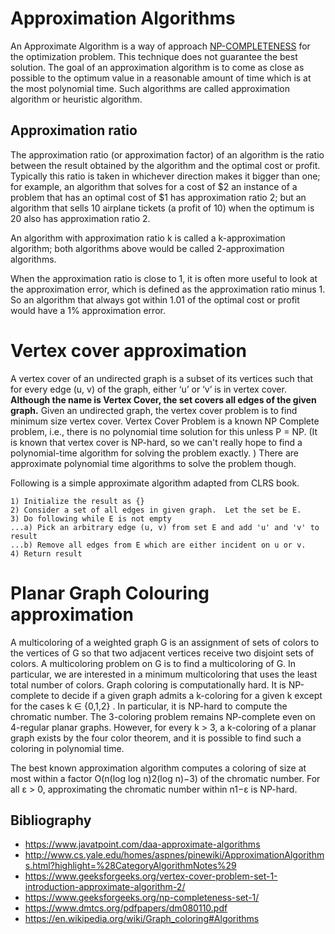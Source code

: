 <h1>Approximation Algorithms </h1>

An Approximate Algorithm is a way of approach [NP-COMPLETENESS](https://www.geeksforgeeks.org/np-completeness-set-1/) for the optimization problem. 
This technique does not guarantee the best solution. 
The goal of an approximation algorithm is to come as close as possible to the optimum value in a reasonable amount of time 
which is at the most polynomial time. Such algorithms are called approximation algorithm or heuristic algorithm.

<h2>Approximation ratio</h2>

The approximation ratio (or approximation factor) of an algorithm is the ratio between the result obtained by the algorithm 
and the optimal cost or profit. Typically this ratio is taken in whichever direction makes it bigger than one; 
for example, an algorithm that solves for a cost of $2 an instance of a problem that has an optimal cost of $1 has approximation ratio 2;
but an algorithm that sells 10 airplane tickets (a profit of 10) when the optimum is 20 also has approximation ratio 2.

An algorithm with approximation ratio k is called a k-approximation algorithm; both algorithms above would be called 2-approximation algorithms.

When the approximation ratio is close to 1, it is often more useful to look at the approximation error, 
which is defined as the approximation ratio minus 1. 
So an algorithm that always got within 1.01 of the optimal cost or profit would have a 1% approximation error.

<h1>Vertex cover approximation</h1>

A vertex cover of an undirected graph is a subset of its vertices such that for every edge (u, v) of the graph, 
either ‘u’ or ‘v’ is in vertex cover. 
__Although the name is Vertex Cover, the set covers all edges of the given graph.__ 
Given an undirected graph, the vertex cover problem is to find minimum size vertex cover.
Vertex Cover Problem is a known NP Complete problem, i.e., there is no polynomial time solution for this unless P = NP.
(It is known that vertex cover is NP-hard, 
so we can't really hope to find a polynomial-time algorithm for solving the problem exactly. )
There are approximate polynomial time algorithms to solve the problem though. 

Following is a simple approximate algorithm adapted from CLRS book.

```
1) Initialize the result as {}
2) Consider a set of all edges in given graph.  Let the set be E.
3) Do following while E is not empty
...a) Pick an arbitrary edge (u, v) from set E and add 'u' and 'v' to result
...b) Remove all edges from E which are either incident on u or v.
4) Return result 
```
<h1>Planar Graph Colouring approximation</h1>

A multicoloring of a weighted graph G is an assignment of sets of colors to the vertices of G so that two adjacent
vertices receive two disjoint sets of colors. A multicoloring problem on G is to find a multicoloring of G. In particular,
we are interested in a minimum multicoloring that uses the least total number of colors.
Graph coloring is computationally hard. It is NP-complete to decide if a given graph admits a k-coloring for a given k except for the cases k ∈ {0,1,2} . In particular, it is NP-hard to compute the chromatic number. The 3-coloring problem remains NP-complete even on 4-regular planar graphs. However, for every k > 3, a k-coloring of a planar graph exists by the four color theorem, and it is possible to find such a coloring in polynomial time.

The best known approximation algorithm computes a coloring of size at most within a factor O(n(log log n)2(log n)−3) of the chromatic number. For all ε > 0, approximating the chromatic number within n1−ε is NP-hard. 





<h2>Bibliography</h2>

* https://www.javatpoint.com/daa-approximate-algorithms
* http://www.cs.yale.edu/homes/aspnes/pinewiki/ApproximationAlgorithms.html?highlight=%28CategoryAlgorithmNotes%29
* https://www.geeksforgeeks.org/vertex-cover-problem-set-1-introduction-approximate-algorithm-2/
* https://www.geeksforgeeks.org/np-completeness-set-1/
* https://www.dmtcs.org/pdfpapers/dm080110.pdf
* https://en.wikipedia.org/wiki/Graph_coloring#Algorithms
